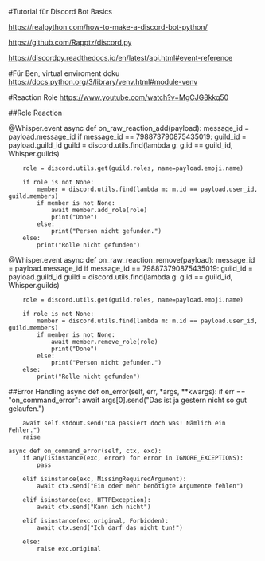 #Tutorial für Discord Bot Basics

https://realpython.com/how-to-make-a-discord-bot-python/

https://github.com/Rapptz/discord.py

https://discordpy.readthedocs.io/en/latest/api.html#event-reference

#Für Ben, virtual enviroment doku
https://docs.python.org/3/library/venv.html#module-venv

#Reaction Role 
https://www.youtube.com/watch?v=MgCJG8kkq50

##Role Reaction

@Whisper.event
async def on_raw_reaction_add(payload):
    message_id = payload.message_id
    if message_id == 798873790875435019:
        guild_id = payload.guild_id
        guild = discord.utils.find(lambda g: g.id == guild_id, Whisper.guilds)

        role = discord.utils.get(guild.roles, name=payload.emoji.name)

        if role is not None:
            member = discord.utils.find(lambda m: m.id == payload.user_id, guild.members)
            if member is not None:
                await member.add_role(role)
                print("Done")
            else:
                print("Person nicht gefunden.")
        else:
            print("Rolle nicht gefunden")


@Whisper.event
async def on_raw_reaction_remove(payload):
    message_id = payload.message_id
    if message_id == 798873790875435019:
        guild_id = payload.guild_id
        guild = discord.utils.find(lambda g: g.id == guild_id, Whisper.guilds)

        role = discord.utils.get(guild.roles, name=payload.emoji.name)

        if role is not None:
            member = discord.utils.find(lambda m: m.id == payload.user_id, guild.members)
            if member is not None:
                await member.remove_role(role)
                print("Done")
            else:
                print("Person nicht gefunden.")
        else:
            print("Rolle nicht gefunden")


##Error Handling
    async def on_error(self, err, *args, **kwargs):
        if err == "on_command_error":
            await args[0].send("Das ist ja gestern nicht so gut gelaufen.")

        await self.stdout.send("Da passiert doch was! Nämlich ein Fehler.")
        raise

    async def on_command_error(self, ctx, exc):
        if any(isinstance(exc, error) for error in IGNORE_EXCEPTIONS):
            pass

        elif isinstance(exc, MissingRequiredArgument):
            await ctx.send("Ein oder mehr benötigte Argumente fehlen")

        elif isinstance(exc, HTTPException):
            await ctx.send("Kann ich nicht")

        elif isinstance(exc.original, Forbidden):
            await ctx.send("Ich darf das nicht tun!")

        else:
            raise exc.original
